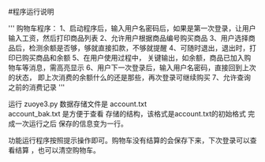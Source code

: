 #程序运行说明

'''
购物车程序：
1、启动程序后，输入用户名密码后，如果是第一次登录，让用户输入工资，然后打印商品列表
2、允许用户根据商品编号购买商品
3、用户选择商品后，检测余额是否够，够就直接扣款，不够就提醒
4、可随时退出，退出时，打印已购买商品和余额
5、在用户使用过程中， 关键输出，如余额，商品已加入购物车等消息，需高亮显示
6、用户下一次登录后，输入用户名密码，直接回到上次的状态，
   即上次消费的余额什么的还是那些，再次登录可继续购买
7、允许查询之前的消费记录
'''

运行 zuoye3.py
数据存储文件是 account.txt   
account_bak.txt 是方便于查看 存储的结构，该格式是account.txt的初始格式
完成一次运行之后 保存的信息变为一行。

功能运行程序按照提示操作即可。购物车没有结算的会保存下来，下次登录可以查看结算 ，也可以清空购物车。